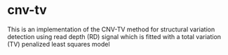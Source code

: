 # cnv-tv
This is an implementation of the CNV-TV method for structural variation detection using read depth (RD) signal which is fitted with a total variation (TV) penalized least squares model

